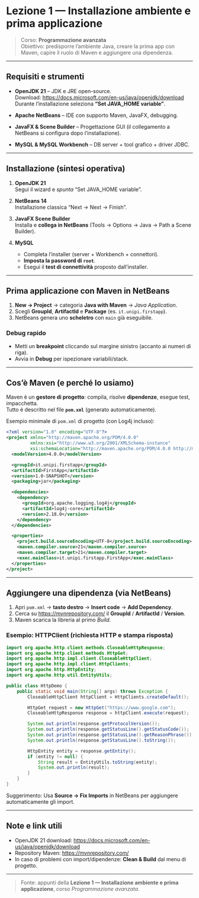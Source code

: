 # Lezione 1 — Installazione ambiente e prima applicazione 

> Corso: **Programmazione avanzata**  
> Obiettivo: predisporre l’ambiente Java, creare la prima app con Maven, capire il ruolo di Maven e aggiungere una dipendenza.

---

## Requisiti e strumenti

- **OpenJDK 21** – JDK e JRE open-source.  
  Download: <https://docs.microsoft.com/en-us/java/openjdk/download>  
  Durante l’installazione seleziona **“Set JAVA_HOME variable”**.

- **Apache NetBeans** – IDE con supporto Maven, JavaFX, debugging.

- **JavaFX & Scene Builder** – Progettazione GUI (il collegamento a NetBeans si configura dopo l’installazione).

- **MySQL & MySQL Workbench** – DB server + tool grafico + driver JDBC.

---

## Installazione (sintesi operativa)

1. **OpenJDK 21**  
   Segui il wizard e *spunta* “Set JAVA_HOME variable”.

2. **NetBeans 14**  
   Installazione classica “Next → Next → Finish”.

3. **JavaFX Scene Builder**  
   Installa e **collega in NetBeans** (Tools → Options → Java → Path a Scene Builder).

4. **MySQL**  
   - Completa l’installer (server + Workbench + connettori).  
   - **Imposta la password di `root`**.  
   - Esegui il **test di connettività** proposto dall’installer.

---

## Prima applicazione con Maven in NetBeans

1. **New → Project** → categoria **Java with Maven** → *Java Application*.  
2. Scegli **GroupId**, **ArtifactId** e **Package** (es. `it.unipi.firstapp`).  
3. NetBeans genera uno **scheletro** con `main` già eseguibile.

### Debug rapido
- Metti un **breakpoint** cliccando sul margine sinistro (accanto ai numeri di riga).  
- Avvia in **Debug** per ispezionare variabili/stack.

---

## Cos’è Maven (e perché lo usiamo)

Maven è un **gestore di progetto**: compila, risolve **dipendenze**, esegue test, impacchetta.  
Tutto è descritto nel file **`pom.xml`** (generato automaticamente).

Esempio minimale di `pom.xml` di progetto (con Log4j incluso):

```xml
<?xml version="1.0" encoding="UTF-8"?>
<project xmlns="http://maven.apache.org/POM/4.0.0"
         xmlns:xsi="http://www.w3.org/2001/XMLSchema-instance"
         xsi:schemaLocation="http://maven.apache.org/POM/4.0.0 http://maven.apache.org/xsd/maven-4.0.0.xsd">
  <modelVersion>4.0.0</modelVersion>

  <groupId>it.unipi.firstapp</groupId>
  <artifactId>FirstApp</artifactId>
  <version>1.0-SNAPSHOT</version>
  <packaging>jar</packaging>

  <dependencies>
    <dependency>
      <groupId>org.apache.logging.log4j</groupId>
      <artifactId>log4j-core</artifactId>
      <version>2.18.0</version>
    </dependency>
  </dependencies>

  <properties>
    <project.build.sourceEncoding>UTF-8</project.build.sourceEncoding>
    <maven.compiler.source>21</maven.compiler.source>
    <maven.compiler.target>21</maven.compiler.target>
    <exec.mainClass>it.unipi.firstapp.FirstApp</exec.mainClass>
  </properties>
</project>
```

---

## Aggiungere una dipendenza (via NetBeans)

1. Apri `pom.xml` → **tasto destro** → **Insert code** → **Add Dependency**.  
2. Cerca su <https://mvnrepository.com/> il **GroupId** / **ArtifactId** / **Version**.  
3. Maven scarica la libreria al primo *Build*.

### Esempio: HTTPClient (richiesta HTTP e stampa risposta)

```java
import org.apache.http.client.methods.CloseableHttpResponse;
import org.apache.http.client.methods.HttpGet;
import org.apache.http.impl.client.CloseableHttpClient;
import org.apache.http.impl.client.HttpClients;
import org.apache.http.HttpEntity;
import org.apache.http.util.EntityUtils;

public class HttpDemo {
    public static void main(String[] args) throws Exception {
        CloseableHttpClient httpClient = HttpClients.createDefault();

        HttpGet request = new HttpGet("https://www.google.com");
        CloseableHttpResponse response = httpClient.execute(request);

        System.out.println(response.getProtocolVersion());
        System.out.println(response.getStatusLine().getStatusCode());
        System.out.println(response.getStatusLine().getReasonPhrase());
        System.out.println(response.getStatusLine().toString());

        HttpEntity entity = response.getEntity();
        if (entity != null) {
            String result = EntityUtils.toString(entity);
            System.out.println(result);
        }
    }
}
```

Suggerimento: Usa **Source → Fix Imports** in NetBeans per aggiungere automaticamente gli import.

---

## Note e link utili

- OpenJDK 21 download: <https://docs.microsoft.com/en-us/java/openjdk/download>  
- Repository Maven: <https://mvnrepository.com/>  
- In caso di problemi con import/dipendenze: **Clean & Build** dal menu di progetto.

---

> Fonte: appunti della **Lezione 1 — Installazione ambiente e prima applicazione**, corso *Programmazione avanzata*.
